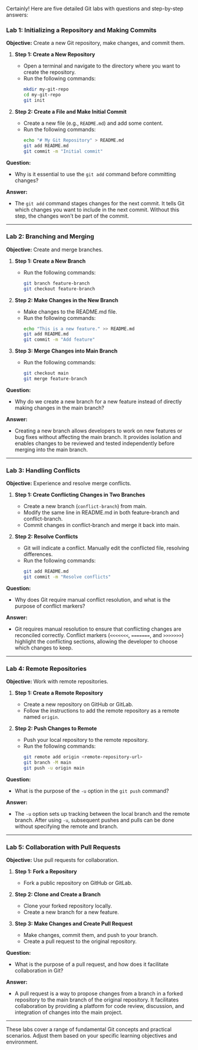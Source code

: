 Certainly! Here are five detailed Git labs with questions and step-by-step answers:

### Lab 1: Initializing a Repository and Making Commits

**Objective:** Create a new Git repository, make changes, and commit them.

1. **Step 1: Create a New Repository**
   - Open a terminal and navigate to the directory where you want to create the repository.
   - Run the following commands:
     ```bash
     mkdir my-git-repo
     cd my-git-repo
     git init
     ```

2. **Step 2: Create a File and Make Initial Commit**
   - Create a new file (e.g., `README.md`) and add some content.
   - Run the following commands:
     ```bash
     echo "# My Git Repository" > README.md
     git add README.md
     git commit -m "Initial commit"
     ```

**Question:**
- Why is it essential to use the `git add` command before committing changes?

**Answer:**
- The `git add` command stages changes for the next commit. It tells Git which changes you want to include in the next commit. Without this step, the changes won't be part of the commit.

---

### Lab 2: Branching and Merging

**Objective:** Create and merge branches.

1. **Step 1: Create a New Branch**
   - Run the following commands:
     ```bash
     git branch feature-branch
     git checkout feature-branch
     ```

2. **Step 2: Make Changes in the New Branch**
   - Make changes to the README.md file.
   - Run the following commands:
     ```bash
     echo "This is a new feature." >> README.md
     git add README.md
     git commit -m "Add feature"
     ```

3. **Step 3: Merge Changes into Main Branch**
   - Run the following commands:
     ```bash
     git checkout main
     git merge feature-branch
     ```

**Question:**
- Why do we create a new branch for a new feature instead of directly making changes in the main branch?

**Answer:**
- Creating a new branch allows developers to work on new features or bug fixes without affecting the main branch. It provides isolation and enables changes to be reviewed and tested independently before merging into the main branch.

---

### Lab 3: Handling Conflicts

**Objective:** Experience and resolve merge conflicts.

1. **Step 1: Create Conflicting Changes in Two Branches**
   - Create a new branch (`conflict-branch`) from main.
   - Modify the same line in README.md in both feature-branch and conflict-branch.
   - Commit changes in conflict-branch and merge it back into main.

2. **Step 2: Resolve Conflicts**
   - Git will indicate a conflict. Manually edit the conflicted file, resolving differences.
   - Run the following commands:
     ```bash
     git add README.md
     git commit -m "Resolve conflicts"
     ```

**Question:**
- Why does Git require manual conflict resolution, and what is the purpose of conflict markers?

**Answer:**
- Git requires manual resolution to ensure that conflicting changes are reconciled correctly. Conflict markers (`<<<<<<<`, `=======`, and `>>>>>>>`) highlight the conflicting sections, allowing the developer to choose which changes to keep.

---

### Lab 4: Remote Repositories

**Objective:** Work with remote repositories.

1. **Step 1: Create a Remote Repository**
   - Create a new repository on GitHub or GitLab.
   - Follow the instructions to add the remote repository as a remote named `origin`.

2. **Step 2: Push Changes to Remote**
   - Push your local repository to the remote repository.
   - Run the following commands:
     ```bash
     git remote add origin <remote-repository-url>
     git branch -M main
     git push -u origin main
     ```

**Question:**
- What is the purpose of the `-u` option in the `git push` command?

**Answer:**
- The `-u` option sets up tracking between the local branch and the remote branch. After using `-u`, subsequent pushes and pulls can be done without specifying the remote and branch.

---

### Lab 5: Collaboration with Pull Requests

**Objective:** Use pull requests for collaboration.

1. **Step 1: Fork a Repository**
   - Fork a public repository on GitHub or GitLab.

2. **Step 2: Clone and Create a Branch**
   - Clone your forked repository locally.
   - Create a new branch for a new feature.

3. **Step 3: Make Changes and Create Pull Request**
   - Make changes, commit them, and push to your branch.
   - Create a pull request to the original repository.

**Question:**
- What is the purpose of a pull request, and how does it facilitate collaboration in Git?

**Answer:**
- A pull request is a way to propose changes from a branch in a forked repository to the main branch of the original repository. It facilitates collaboration by providing a platform for code review, discussion, and integration of changes into the main project.

---

These labs cover a range of fundamental Git concepts and practical scenarios. Adjust them based on your specific learning objectives and environment.
